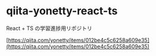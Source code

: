 # qiita-yonetty-react-ts

React + TS の学習進捗用リポジトリ

[https://qiita.com/yonetty/items/012be4c5c6258a609e35](https://qiita.com/yonetty/items/012be4c5c6258a609e35)
